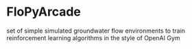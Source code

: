 # FloPyArcade
set of simple simulated groundwater flow environments to train reinforcement learning algorithms in the style of OpenAI Gym
